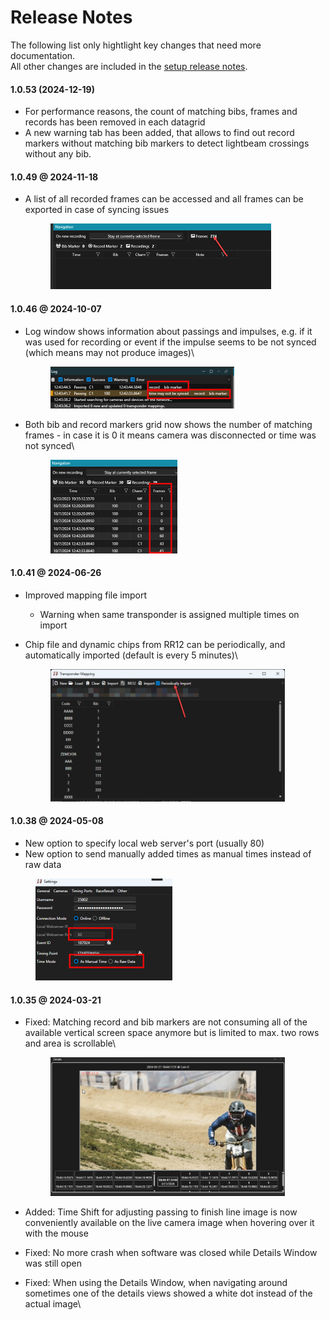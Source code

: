 # Release Notes

The following list only hightlight key changes that need more documentation. \
All other changes are included in the [setup release notes](https://downloads.dbnetsoft.com/idcampro/history.txt).

#### 1.0.53 (2024-12-19)

* For performance reasons, the count of matching bibs, frames and records has been removed in each datagrid
* A new warning tab has been added, that allows to find out record markers without matching bib markers to detect lightbeam crossings without any bib.

#### 1.0.49 @ 2024-11-18

*   A list of all recorded frames can be accessed and all frames can be exported in case of syncing issues

    <figure><img src=".gitbook/assets/image.png" alt="" width="353"><figcaption></figcaption></figure>

#### 1.0.46 @ 2024-10-07

*   Log window shows information about passings and impulses, e.g. if it was used for recording or event if the impulse seems to be not synced (which means may not produce images)\


    <figure><img src=".gitbook/assets/image (5).png" alt="" width="294"><figcaption></figcaption></figure>
*   Both bib and record markers grid now shows the number of matching frames - in case it is 0 it means camera was disconnected or time was not synced\


    <figure><img src=".gitbook/assets/image (1) (1) (1).png" alt="" width="203"><figcaption></figcaption></figure>

#### 1.0.41 @ 2024-06-26

* Improved mapping file import
  * Warning when same transponder is assigned multiple times on import
*   Chip file and dynamic chips from RR12 can be periodically, and automatically imported (default is every 5 minutes)\


    <figure><img src=".gitbook/assets/image (2) (1).png" alt="" width="375"><figcaption></figcaption></figure>

#### 1.0.38 @ 2024-05-08

* New option to specify local web server's port (usually 80)
* New option to send manually added times as manual times instead of raw data

<figure><img src=".gitbook/assets/image (1) (1) (1) (1).png" alt="" width="219"><figcaption></figcaption></figure>

#### 1.0.35 @ 2024-03-21

*   Fixed: Matching record and bib markers are not consuming all of the available vertical screen space anymore but is limited to max. two rows and area is scrollable\


    <figure><img src=".gitbook/assets/image (1) (1) (1) (1) (1).png" alt="" width="375"><figcaption></figcaption></figure>
* Added: Time Shift for adjusting passing to finish line image is now conveniently available on the live camera image when hovering over it with the mouse
* Fixed: No more crash when software was closed while Details Window was still open
* Fixed: When using the Details Window, when navigating around sometimes one of the details views showed a white dot instead of the actual image\
